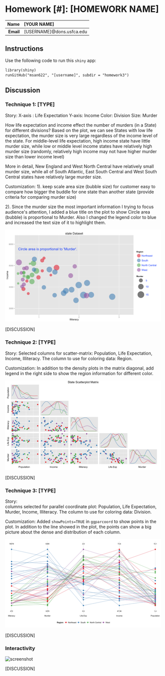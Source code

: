 Homework [#]: [HOMEWORK NAME]
==============================

| **Name**  | [YOUR NAME]  |
|----------:|:-------------|
| **Email** | [USERNAME]@dons.usfca.edu |

## Instructions ##

Use the following code to run this `shiny` app:

```
library(shiny)
runGitHub("msan622", "[username]", subdir = "homework3")
```

## Discussion ##

### Technique 1: [TYPE] ###

Story: 
X-axis : Life Expectation
Y-axis: Income
Color: Division
Size: Murder

How life expectation and income effect the number of murders (in a State) for different divisions?
Based on the plot, we can see States with low life expectation, the murder size is very large regardless of
the income level of the state. For middle-level life expectation, high income state have little murder size,
while low or middle level income states have relatively high murder size (randomly, relatively high income may 
not have higher murder size than lower income level)

More in detail, New England and West North Central have relatively small murder size, while all of South Atlantic, East South Central and 
West South Central states have relatively large murder size.


Customization:
1). keep scale area size (bubble size) for customer easy to compare how bigger the buddle for one state than another state (provide 
criteria for comparing murder size)

2). Since the murder size the most important information I trying to focus audience's attention, I added a blue title on the plot to 
show Circle area (bubble) is proportional to Murder. Also I changed the legend color to blue and increased the text size of it to 
highlight them.



![technique1](technique1.png)

[DISCUSSION]

### Technique 2: [TYPE] ###

Story: 
Selected columns for scatter-matrix: Population, Life Expectation, Income, Illiteracy.
The column to use for coloring data: Region.


Customization: In addition to the density plots in the matrix diagonal, add legend in the right side to show 
the region information for different color.


![technique2](technique2.png)

[DISCUSSION]

### Technique 3: [TYPE] ###


Story:  
columns selected for parallel coordinate plot: Population, Life Expectation, Murder, Income, Illiteracy.
The column to use for coloring data: Division.

Customization: Added `showPoints=TRUE` in `ggparcoord` to show points in the plot. In addition to the line 
showed in the plot, the points can show a big picture about the dense and distribution of each column. 
        
        
        
![technique3](technique3.png)

[DISCUSSION]

### Interactivity ###

![screenshot](screenshot.png)

[DISCUSSION]


